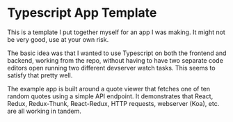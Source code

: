 # Typescript App Template

This is a template I put together myself for an app I was making. It might not
be very good, use at your own risk.

The basic idea was that I wanted to use Typescript on both the frontend and
backend, working from the repo, without having to have two separate code editors
open running two different devserver watch tasks. This seems to satisfy that
pretty well.

The example app is built around a quote viewer that fetches one of ten random
quotes using a simple API endpoint. It demonstrates that React, Redux,
Redux-Thunk, React-Redux, HTTP requests, webserver (Koa), etc. are all working
in tandem.
